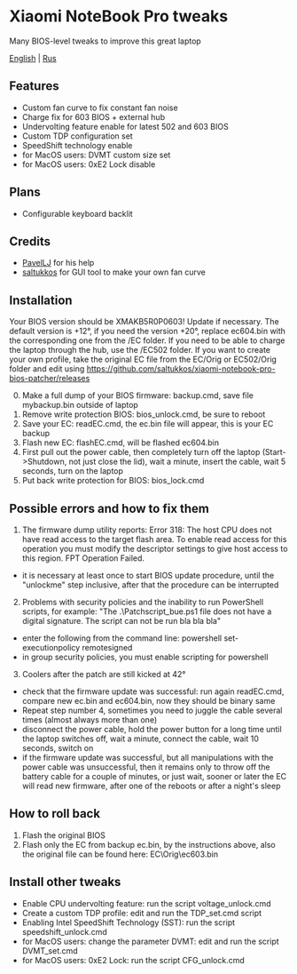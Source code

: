 # Xiaomi NoteBook Pro tweaks

Many BIOS-level tweaks to improve this great laptop

[English](README.md) | [Rus](README-RU.md)

## Features

* Custom fan curve to fix constant fan noise
* Charge fix for 603 BIOS + external hub
* Undervolting feature enable for latest 502 and 603 BIOS
* Custom TDP configuration set
* SpeedShift technology enable
* for MacOS users: DVMT custom size set
* for MacOS users: 0xE2 Lock disable

## Plans

* Configurable keyboard backlit

## Credits

- [PavelLJ](https://github.com/PavelLJ) for his help
- [saltukkos](https://github.com/saltukkos) for GUI tool to make your own fan curve

## Installation
Your BIOS version should be XMAKB5R0P0603! Update if necessary. The default version is +12°, if you need the version +20°, replace ec604.bin with the corresponding one from the /EC folder. If you need to be able to charge the laptop through the hub, use the /EC502 folder. If you want to create your own profile, take the original EC file from the EC/Orig or EC502/Orig folder and edit using https://github.com/saltukkos/xiaomi-notebook-pro-bios-patcher/releases

0. Make a full dump of your BIOS firmware: backup.cmd, save file mybackup.bin outside of laptop 
1. Remove write protection BIOS: bios_unlock.cmd, be sure to reboot
2. Save your EC: readEC.cmd, the ec.bin file will appear, this is your EC backup
3. Flash new EC: flashEC.cmd, will be flashed ec604.bin
4. First pull out the power cable, then completely turn off the laptop (Start->Shutdown, not just close the lid), wait a minute, insert the cable, wait 5 seconds, turn on the laptop
5. Put back write protection for BIOS: bios_lock.cmd

## Possible errors and how to fix them
1. The firmware dump utility reports:
Error 318: The host CPU does not have read access to the target flash area. To enable read access for this operation you must modify the descriptor settings to give host access to this region. FPT Operation Failed.
 - it is necessary at least once to start BIOS update procedure, until the "unlockme" step inclusive, after that the procedure can be interrupted

2. Problems with security policies and the inability to run PowerShell scripts, for example:
"The .\Patchscript_bue.ps1 file does not have a digital signature. The script can not be run bla bla bla"
 - enter the following from the command line: powershell set-executionpolicy remotesigned
 - in group security policies, you must enable scripting for powershell

3. Coolers after the patch are still kicked at 42°
 - check that the firmware update was successful: run again readEC.cmd, compare new ec.bin and ec604.bin, now they should be binary same
 - Repeat step number 4, sometimes you need to juggle the cable several times (almost always more than one)
 - disconnect the power cable, hold the power button for a long time until the laptop switches off, wait a minute, connect the cable, wait 10 seconds, switch on
 - if the firmware update was successful, but all manipulations with the power cable was unsuccessful, then it remains only to throw off the battery cable for a couple of minutes, or just wait, sooner or later the EC will read new firmware, after one of the reboots or after a night's sleep

## How to roll back
1. Flash the original BIOS 
2. Flash only the EC from backup ec.bin, by the instructions above, also the original file can be found here: EC\Orig\ec603.bin

## Install other tweaks
- Enable CPU undervolting feature: run the script voltage_unlock.cmd
- Create a custom TDP profile: edit and run the TDP_set.cmd script
- Enabling Intel SpeedShift Technology (SST): run the script speedshift_unlock.cmd
- for MacOS users: change the parameter DVMT: edit and run the script DVMT_set.cmd
- for MacOS users: 0xE2 Lock: run the script CFG_unlock.cmd
